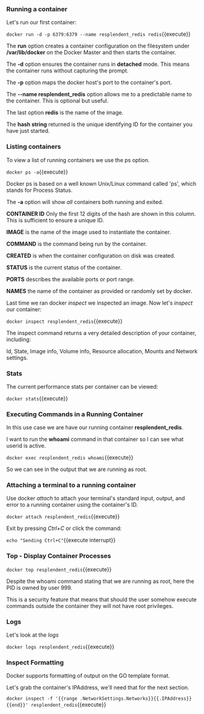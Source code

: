 ### Running a container

Let's run our first container:

`docker run -d -p 6379:6379 --name resplendent_redis redis`{{execute}} 

The **run** option creates a container configuration on the filesystem under **/var/lib/docker** on the Docker Master and then starts the container.

The **-d** option ensures the container runs in **detached** mode. This means the container runs without capturing the prompt.

The **-p** option maps the docker host's port to the container's port.

The **--name resplendent_redis** option allows me to a predictable name to the container. This is optional but useful.

The last option **redis** is the name of the image.

The **hash string** returned is the unique identifying ID for the container you have just started.

### Listing containers

To view a list of running containers we use the ps option.

`docker ps -a`{{execute}} 

Docker ps is based on a well known Unix/Linux command called 'ps', which stands for Process Status.

The **-a** option will show _all_ containers both running and exited.

**CONTAINER ID** Only the first 12 digits of the hash are shown in this column. This is sufficient to ensure a unique ID.

**IMAGE** is the name of the image used to instantiate the container.

**COMMAND** is the command being run by the container.

**CREATED** is when the container configuration on disk was created.

**STATUS** is the current status of the container.

**PORTS** describes the available ports or port range.

**NAMES** the name of the container as provided or randomly set by docker.

Last time we ran docker _inspect_ we inspected an image. Now let's _inspect_ our container:

`docker inspect resplendent_redis`{{execute}}

The inspect command returns a very detailed description of your container, including:

Id, State, Image info, Volume info, Resource allocation, Mounts and Network settings.

### Stats

The current performance stats per container can be viewed:

`docker stats`{{execute}}

### Executing Commands in a Running Container

In this use case we are have our running container **resplendent_redis**.

I want to run the **whoami** command in that container so I can see what userid is active.

`docker exec resplendent_redis whoami`{{execute}}

So we can see in the output that we are running as root.

### Attaching a terminal to a running container

Use docker _attach_ to attach your terminal's standard input, output, and error to a running container using the container's ID.

`docker attach resplendent_redis`{{execute}}

Exit by pressing _Ctrl+C_ or click the command:

`echo "Sending Ctrl+C"`{{execute interrupt}}

### Top - Display Container Processes

`docker top resplendent_redis`{{execute}}

Despite the whoami command stating that we are running as root, here the PID is owned by user 999.

This is a security feature that means that should the user somehow execute commands outside the container they will not have root privileges.

### Logs

Let's look at the _logs_

`docker logs resplendent_redis`{{execute}}

### Inspect Formatting

Docker supports formatting of output on the GO template format.

Let's grab the container's IPAddress, we'll need that for the next section.

`docker inspect -f '{{range .NetworkSettings.Networks}}{{.IPAddress}}{{end}}' resplendent_redis`{{execute}}
